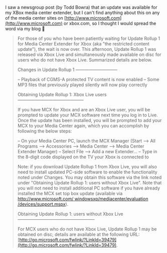 I saw a newsgroup post (by Todd Bowra) that an update was available for my XBox media center extender, but I can't find anything about this on any of the media center sites on [http://www.microsoft.com](http://www.microsoft.com) or xbox.com, so I thought I would spread the word via my blog 🙂

> For those of you who have been patiently waiting for Update Rollup 1 for Media Center Extender for Xbox (aka "the restricted content update"), the wait is now over. This afternoon, Update Rollup 1 was released via Xbox Live and simultaneously made available on disc for users who do not have Xbox Live. Summarized details are below.
>
> Changes in Update Rollup 1
> &#8212;&#8212;&#8212;&#8212;&#8212;&#8212;&#8212;&#8212;&#8212;&#8211;
>
> &#8211; Playback of CGMS-A protected TV content is now enabled
> &#8211; Some MP3 files that previously played silently will now play correctly
>
> Obtaining Update Rollup 1: Xbox Live users
> &#8212;&#8212;&#8212;&#8212;&#8212;&#8212;&#8212;&#8212;&#8212;&#8212;&#8212;&#8212;&#8212;&#8212;&#8212;
>
> If you have MCX for Xbox and are an Xbox Live user, you will be prompted to update your MCX software next time you log in to Live. Once the update has been installed, you will be prompted to add your MCX to your Media Center again, which you can accomplish by following the below steps:
>
> &#8211; On your Media Center PC, launch the MCX Manager (Start &#8211;> All Programs &#8211;> Accessories &#8211;> Media Center &#8211;> Media Center Extender Manager)
> &#8211; Select File &#8211;> Add a new Extender...
> &#8211; Type in the 8-digit code displayed on the TV your Xbox is connected to
>
> Note: if you download Update Rollup 1 from Xbox Live, you will also need to install updated PC-side software to enable the functionality noted under Changes. You may obtain this software via the link noted under "Obtaining Update Rollup 1: users without Xbox Live". Note that you will not need to install additional PC software if you have already installed the MCX set top box update (available via [http://www.microsoft.com/ windowsxp/mediacenter/evaluation /devices/support.mspx](http://www.microsoft.com/windowsxp/mediacenter/evaluation/devices/support.mspx)).
>
> Obtaining Update Rollup 1: users without Xbox Live
> &#8212;&#8212;&#8212;&#8212;&#8212;&#8212;&#8212;&#8212;&#8212;&#8212;&#8212;&#8212;&#8212;&#8212;&#8212;&#8212;&#8212;&#8211;
>
> For MCX users who do not have Xbox Live, Update Rollup 1 may be obtained on disc; details are available at the following URL: [http://go.microsoft.com/fwlink/?LinkId=39479](http://go.microsoft.com/fwlink/?LinkId=39479).